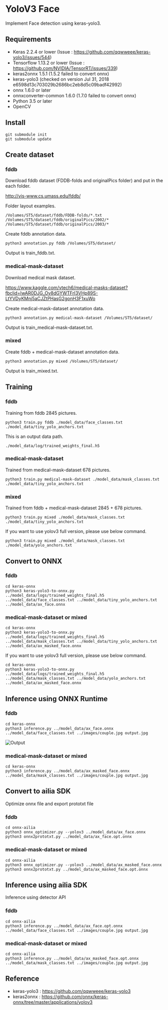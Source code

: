 # YoloV3 Face

Implement Face detection using keras-yolo3.

## Requirements

- Keras 2.2.4 or lower (Issue : https://github.com/qqwweee/keras-yolo3/issues/544)
- Tensorflow 1.13.2 or lower (Issue : https://github.com/NVIDIA/TensorRT/issues/339)
- keras2onnx 1.5.1 (1.5.2 failed to convert onnx)
- keras-yolo3 (checked on version Jul 31, 2018 e6598d13c703029b2686bc2eb8d5c09badf42992)
- onnx 1.6.0 or later
- onnxconverter-common 1.6.0 (1.7.0 failed to convert onnx)
- Python 3.5 or later
- OpenCV

## Install

```
git submodule init
git submodule update
```

## Create dataset

### fddb

Download fddb dataset (FDDB-folds and originalPics folder) and put in the each folder.

http://vis-www.cs.umass.edu/fddb/

Folder layout examples.

```
/Volumes/ST5/dataset/fddb/FDDB-folds/*.txt
/Volumes/ST5/dataset/fddb/originalPics/2002/*
/Volumes/ST5/dataset/fddb/originalPics/2003/*
```

Create fddb annotation data.

```
python3 annotation.py fddb /Volumes/ST5/dataset/
```

Output is train_fddb.txt.

### medical-mask-dataset

Download medical mask dataset.

https://www.kaggle.com/vtech6/medical-masks-dataset?fbclid=IwAR0DJG_Ov8dGYWTFrI3VHp89S-LtYVDyKMnj5aCJZtPHasG2gonH3F1xuWo

Create medical-mask-dataset annotation data.

```
python3 annotation.py medical-mask-dataset /Volumes/ST5/dataset/
```

Output is train_medical-mask-dataset.txt.

### mixed

Create fddb + medical-mask-dataset annotation data.

```
python3 annotation.py mixed /Volumes/ST5/dataset/
```

Output is train_mixed.txt.

## Training

### fddb

Training from fddb 2845 pictures.

```
python3 train.py fddb ./model_data/face_classes.txt ./model_data/tiny_yolo_anchors.txt
```

This is an output data path.

```
./model_data/log/trained_weights_final.h5
```

### medical-mask-dataset

Trained from medical-mask-dataset 678 pictures.

```
python3 train.py medical-mask-dataset ./model_data/mask_classes.txt ./model_data/tiny_yolo_anchors.txt
```

### mixed

Trained from fddb + medical-mask-dataset 2845 + 678 pictures.

```
python3 train.py mixed ./model_data/mask_classes.txt ./model_data/tiny_yolo_anchors.txt
```

If you want to use yolov3 full version, please use below command.

```
python3 train.py mixed ./model_data/mask_classes.txt ./model_data/yolo_anchors.txt
```

## Convert to ONNX

### fddb

```
cd keras-onnx
python3 keras-yolo3-to-onnx.py ../model_data/logs/trained_weights_final.h5 ../model_data/face_classes.txt ../model_data/tiny_yolo_anchors.txt ../model_data/ax_face.onnx
```

### medical-mask-dataset or mixed

```
cd keras-onnx
python3 keras-yolo3-to-onnx.py ../model_data/logs/trained_weights_final.h5 ../model_data/mask_classes.txt ../model_data/tiny_yolo_anchors.txt ../model_data/ax_masked_face.onnx
```

If you want to use yolov3 full version, please use below command.

```
cd keras-onnx
python3 keras-yolo3-to-onnx.py ../model_data/logs/trained_weights_final.h5 ../model_data/mask_classes.txt ../model_data/yolo_anchors.txt ../model_data/ax_masked_face.onnx
```

## Inference using ONNX Runtime

### fddb

```
cd keras-onnx
python3 inference.py ../model_data/ax_face.onnx ../model_data/face_classes.txt ../images/couple.jpg output.jpg
```

![Output](./keras-onnx/output.jpg)

### medical-mask-dataset or mixed

```
cd keras-onnx
python3 inference.py ../model_data/ax_masked_face.onnx ../model_data/mask_classes.txt ../images/couple.jpg output.jpg
```

## Convert to ailia SDK

Optimize onnx file and export prototxt file

### fddb

```
cd onnx-ailia
python3 onnx_optimizer.py --yolov3 ../model_data/ax_face.onnx
python3 onnx2prototxt.py ../model_data/ax_face.opt.onnx
```

### medical-mask-dataset or mixed

```
cd onnx-ailia
python3 onnx_optimizer.py --yolov3 ../model_data/ax_masked_face.onnx
python3 onnx2prototxt.py ../model_data/ax_masked_face.opt.onnx
```

## Inference using ailia SDK

Inference using detector API

### fddb

```
cd onnx-ailia
python3 inference.py ../model_data/ax_face.opt.onnx ../model_data/face_classes.txt ../images/couple.jpg output.jpg
```

### medical-mask-dataset or mixed

```
cd onnx-ailia
python3 inference.py ../model_data/ax_masked_face.opt.onnx ../model_data/mask_classes.txt ../images/couple.jpg output.jpg
```

## Reference

- keras-yolo3 : https://github.com/qqwweee/keras-yolo3
- keras2onnx : https://github.com/onnx/keras-onnx/tree/master/applications/yolov3
